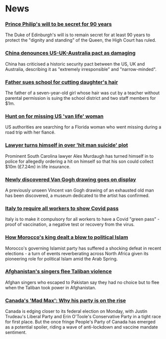 # News
### [Prince Philip's will to be secret for 90 years](https://www.bbc.com/news/uk-58587147)
The Duke of Edinburgh's will is to remain secret for at least 90 years to protect the "dignity and standing" of the Queen, the High Court has ruled.
### [China denounces US-UK-Australia pact as damaging](https://www.bbc.com/news/world-58582573)
China has criticised a historic security pact between the US, UK and Australia, describing it as "extremely irresponsible" and "narrow-minded".
### [Father sues school for cutting daughter's hair](https://www.bbc.com/news/world-us-canada-58591006)
The father of a seven-year-old girl whose hair was cut by a teacher without parental permission is suing the school district and two staff members for $1m.
### [Hunt on for missing US 'van life' woman](https://www.bbc.com/news/world-us-canada-58579717)
US authorities are searching for a Florida woman who went missing during a road trip with her fiancé.
### [Lawyer turns himself in over 'hit man suicide' plot](https://www.bbc.com/news/world-us-canada-58577936)
Prominent South Carolina lawyer Alex Murdaugh has turned himself in to police for allegedly ordering a hit on himself so that his son could collect $10m (£7.24m) in life insurance. 
### [Newly discovered Van Gogh drawing goes on display](https://www.bbc.com/news/entertainment-arts-58586492)
A previously unseen Vincent van Gogh drawing of an exhausted old man has been discovered, a museum dedicated to the artist has confirmed.
### [Italy to require all workers to show Covid pass](https://www.bbc.com/news/world-europe-58590187)
Italy is to make it compulsory for all workers to have a Covid "green pass" - proof of vaccination, a negative test or recovery from the virus.
### [How Morocco's king dealt a blow to political Islam](https://www.bbc.com/news/world-africa-58571178)
Morocco's governing Islamist party has suffered a shocking defeat in recent elections - a turn of events reverberating across North Africa given its pioneering role for political Islam amid the Arab Spring.
### [Afghanistan's singers flee Taliban violence](https://www.bbc.com/news/world-asia-58583217)
Afghan singers who escaped to Pakistan say they had no choice but to flee when the Taliban took power in Afghanistan. 
### [Canada's 'Mad Max': Why his party is on the rise](https://www.bbc.com/news/world-us-canada-58573878)
Canada is edging closer to its federal election on Monday, with Justin Trudeau's Liberal Party and Erin O'Toole's Conservative Party in a tight race for first place. But the once fringe People's Party of Canada has emerged as a potential spoiler, riding a wave of anti-lockdown and vaccine mandate sentiment.
